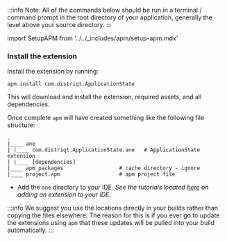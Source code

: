 


:::info 
Note: All of the commands below should be run in a terminal / command prompt in the root directory of your application, generally the level above your source directory.
:::

import SetupAPM from '../../_includes/apm/setup-apm.mdx'

<SetupAPM />


### Install the extension 

Install the extension by running: 

```
apm install com.distriqt.ApplicationState
```

This will download and install the extension, required assets, and all dependencies.

Once complete `apm` will have created something like the following file structure: 

```
.
|____ ane
| |____ com.distriqt.ApplicationState.ane	# ApplicationState extension
| |____ [dependencies]
|____ apm_packages					# cache directory - ignore
|____ project.apm					# apm project file
```

- Add the `ane` directory to your IDE. *See the tutorials located [here](/docs/tutorials/getting-started) on adding an extension to your IDE.*


:::info
We suggest you use the locations directly in your builds rather than copying the files elsewhere. The reason for this is if you ever go to update the extensions using `apm` that these updates will be pulled into your build automatically.
:::

